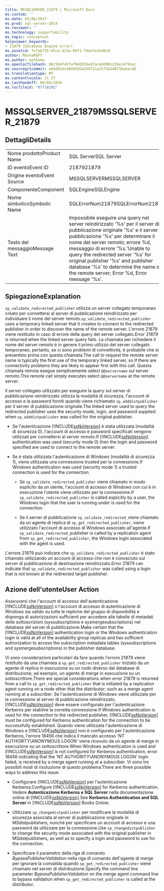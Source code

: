 ```yaml
---
title: MSSQLSERVER_21879 | Microsoft Docs
ms.custom: ''
ms.date: 03/06/2017
ms.prod: sql-server-2014
ms.reviewer: ''
ms.technology: supportability
ms.topic: conceptual
helpviewer_keywords:
- 21879 (Database Engine error)
ms.assetid: fcfab735-05ca-423a-89f1-fdee7e2ed8c0
author: MashaMSFT
ms.author: mathoma
ms.openlocfilehash: 08c5d4f45faf94d555ed7acedd90cc55ec4791ec
ms.sourcegitcommit: ad4d92dce894592a259721a1571b1d8736abacdb
ms.translationtype: MT
ms.contentlocale: it-IT
ms.lasthandoff: 08/04/2020
ms.locfileid: "87718192"
---
```

# <a name="mssqlserver_21879"></a><span data-ttu-id="69719-102">MSSQLSERVER_21879</span><span class="sxs-lookup"><span data-stu-id="69719-102">MSSQLSERVER_21879</span></span>
    
## <a name="details"></a><span data-ttu-id="69719-103">Dettagli</span><span class="sxs-lookup"><span data-stu-id="69719-103">Details</span></span>  
  
|||  
|-|-|  
|<span data-ttu-id="69719-104">Nome prodotto</span><span class="sxs-lookup"><span data-stu-id="69719-104">Product Name</span></span>|<span data-ttu-id="69719-105">SQL Server</span><span class="sxs-lookup"><span data-stu-id="69719-105">SQL Server</span></span>|  
|<span data-ttu-id="69719-106">ID evento</span><span class="sxs-lookup"><span data-stu-id="69719-106">Event ID</span></span>|<span data-ttu-id="69719-107">21879</span><span class="sxs-lookup"><span data-stu-id="69719-107">21879</span></span>|  
|<span data-ttu-id="69719-108">Origine evento</span><span class="sxs-lookup"><span data-stu-id="69719-108">Event Source</span></span>|<span data-ttu-id="69719-109">MSSQLSERVER</span><span class="sxs-lookup"><span data-stu-id="69719-109">MSSQLSERVER</span></span>|  
|<span data-ttu-id="69719-110">Componente</span><span class="sxs-lookup"><span data-stu-id="69719-110">Component</span></span>|<span data-ttu-id="69719-111">SQLEngine</span><span class="sxs-lookup"><span data-stu-id="69719-111">SQLEngine</span></span>|  
|<span data-ttu-id="69719-112">Nome simbolico</span><span class="sxs-lookup"><span data-stu-id="69719-112">Symbolic Name</span></span>|<span data-ttu-id="69719-113">SQLErrorNum21879</span><span class="sxs-lookup"><span data-stu-id="69719-113">SQLErrorNum21879</span></span>|  
|<span data-ttu-id="69719-114">Testo del messaggio</span><span class="sxs-lookup"><span data-stu-id="69719-114">Message Text</span></span>|<span data-ttu-id="69719-115">Impossibile eseguire una query nel server reindirizzato '%s' per il server di pubblicazione originale '%s' e il server di pubblicazione '%s' per determinare il nome del server remoto; errore %d, messaggio di errore '%s.'</span><span class="sxs-lookup"><span data-stu-id="69719-115">Unable to query the redirected server '%s' for original publisher '%s' and publisher database '%s' to determine the name of the remote server; Error %d, Error message '%s'.</span></span>|  
  
## <a name="explanation"></a><span data-ttu-id="69719-116">Spiegazione</span><span class="sxs-lookup"><span data-stu-id="69719-116">Explanation</span></span>  
 <span data-ttu-id="69719-117">`sp_validate_redirected_publisher` utilizza un server collegato temporaneo creato per connettersi al server di pubblicazione reindirizzato per individuare il nome del server remoto.</span><span class="sxs-lookup"><span data-stu-id="69719-117">`sp_validate_redirected_publisher` uses a temporary linked server that it creates to connect to the redirected publisher in order to discover the name of the remote server.</span></span> <span data-ttu-id="69719-118">L'errore 21879 viene restituito in caso di errore della query del server collegato.</span><span class="sxs-lookup"><span data-stu-id="69719-118">Error 21879 is returned when the linked server query fails.</span></span> <span data-ttu-id="69719-119">La chiamata per richiedere il nome del server remoto è in genere il primo utilizzo del server collegato temporaneo, pertanto, se ci sono problemi di connettività, è probabile che si presentino prima con questa chiamata.</span><span class="sxs-lookup"><span data-stu-id="69719-119">The call to request the remote server name is typically the first use of the temporary linked server, so if there are connectivity problems they are likely to appear first with this call.</span></span> <span data-ttu-id="69719-120">Questa chiamata remota esegue semplicemente select `@@servername` sul server remoto.</span><span class="sxs-lookup"><span data-stu-id="69719-120">This remote call simply executes select `@@servername` at the remote server.</span></span>  
  
 <span data-ttu-id="69719-121">Il server collegato utilizzato per eseguire la query sul server di pubblicazione reindirizzato utilizza la modalità di sicurezza, l'account di accesso e la password forniti quando viene richiamato `sp_adddistpublisher` per il server di pubblicazione originale.</span><span class="sxs-lookup"><span data-stu-id="69719-121">The linked server used to query the redirected publisher uses the security mode, login, and password supplied when `sp_adddistpublisher` was called for the original publisher.</span></span>  
  
-   <span data-ttu-id="69719-122">Se l'autenticazione [!INCLUDE[ssNoVersion](../../includes/ssnoversion-md.md)] è stata utilizzata (modalità di sicurezza 0), l'account di accesso e password specificati vengono utilizzati per connettersi al server remoto.</span><span class="sxs-lookup"><span data-stu-id="69719-122">If [!INCLUDE[ssNoVersion](../../includes/ssnoversion-md.md)] authentication was used (security mode 0) then the login and password specified are used to connect to the remote server.</span></span>  
  
-   <span data-ttu-id="69719-123">Se è stata utilizzata l'autenticazione di Windows (modalità di sicurezza 1), viene utilizzata una connessione trusted per la connessione.</span><span class="sxs-lookup"><span data-stu-id="69719-123">If Windows authentication was used (security mode 1) a trusted connection is used for the connection.</span></span>  
  
    -   <span data-ttu-id="69719-124">Se `sp_validate_redirected_publisher` viene chiamato in modo esplicito da un utente, l'account di accesso di Windows con cui è in esecuzione l'utente viene utilizzato per la connessione.</span><span class="sxs-lookup"><span data-stu-id="69719-124">If `sp_validate_redirected_publisher` is called explicitly by a user, the Windows login that the user is running under is used for the connection.</span></span>  
  
    -   <span data-ttu-id="69719-125">Se il server di pubblicazione `sp_validate_redirected_`viene chiamato da un agente di replica di `sp_get_redirected_publisher`, viene utilizzato l'account di accesso di Windows associato all'agente.</span><span class="sxs-lookup"><span data-stu-id="69719-125">If `sp_validate_redirected_`publisher is called by a replication agent from `sp_get_redirected_publisher`, the Windows login associated with the agent is used.</span></span>  
  
 <span data-ttu-id="69719-126">L'errore 21879 può indicare che `sp_validate_redirected_publisher` è stato chiamato utilizzando un account di accesso che non è conosciuto sul server di pubblicazione di destinazione reindirizzato.</span><span class="sxs-lookup"><span data-stu-id="69719-126">Error 21879 can indicate that `sp_validate_redirected_publisher` was called using a login that is not known at the redirected target publisher.</span></span>  
  
## <a name="user-action"></a><span data-ttu-id="69719-127">Azione dell'utente</span><span class="sxs-lookup"><span data-stu-id="69719-127">User Action</span></span>  
 <span data-ttu-id="69719-128">Assicurarsi che l'account di accesso dell'autenticazione [!INCLUDE[ssNoVersion](../../includes/ssnoversion-md.md)] o l'account di accesso di autenticazione di Windows sia valido su tutte le repliche del gruppo di disponibilità e disponga di autorizzazioni sufficienti per accedere alle tabelle di metadati delle sottoscrizioni (syssubscriptions e sysmergesubscriptions) nel database del server di pubblicazione.</span><span class="sxs-lookup"><span data-stu-id="69719-128">Make certain that the [!INCLUDE[ssNoVersion](../../includes/ssnoversion-md.md)] authentication login or the Windows authentication login is valid at all of the availability group replicas and has sufficient authorization to access the subscription metadata tables (syssubscriptions and sysmergesubscriptions) in the publisher database.</span></span>  
  
 <span data-ttu-id="69719-129">Vi sono considerazioni particolari da fare quando l'errore 21879 viene restituito da una chiamata a `sp_get_redirected_publisher` iniziato da un agente di replica in esecuzione su un nodo diverso dal database di distribuzione; ad esempio, un agente di merge in esecuzione su un sottoscrittore.</span><span class="sxs-lookup"><span data-stu-id="69719-129">There are special considerations when error 21879 is returned from a call to `sp_get_redirected_publisher` that is initiated by a replication agent running on a node other that the distributor; such as a merge agent running at a subscriber.</span></span> <span data-ttu-id="69719-130">Se l'autenticazione di Windows viene utilizzata per la connessione al server di pubblicazione reindirizzato, [!INCLUDE[ssNoVersion](../../includes/ssnoversion-md.md)] deve essere configurato per l'autenticazione Kerberos per stabilire la corretta connessione.</span><span class="sxs-lookup"><span data-stu-id="69719-130">If Windows authentication is used for the connection to the redirected publisher, [!INCLUDE[ssNoVersion](../../includes/ssnoversion-md.md)] must be configured for Kerberos authentication for the connection to be successfully established.</span></span> <span data-ttu-id="69719-131">Quando viene utilizzata l'autenticazione di Windows e [!INCLUDE[ssNoVersion](../../includes/ssnoversion-md.md)] non è configurato per l'autenticazione Kerberos, l'errore 18456 che indica il mancato accesso 'NT AUTHORITY\ANONYMOUS LOGON' viene ricevuto da un agente di merge in esecuzione su un sottoscrittore.</span><span class="sxs-lookup"><span data-stu-id="69719-131">When Windows authentication is used and [!INCLUDE[ssNoVersion](../../includes/ssnoversion-md.md)] is not configured for Kerberos authentication, error 18456 indicating that the 'NT AUTHORITY\ANONYMOUS LOGON' login failed, is received by a merge agent running at a subscriber.</span></span> <span data-ttu-id="69719-132">Vi sono tre possibili modi di risoluzione di questo problema:</span><span class="sxs-lookup"><span data-stu-id="69719-132">There are three possible ways to address this issue:</span></span>  
  
-   <span data-ttu-id="69719-133">Configurare [!INCLUDE[ssNoVersion](../../includes/ssnoversion-md.md)] per l'autenticazione Kerberos.</span><span class="sxs-lookup"><span data-stu-id="69719-133">Configure [!INCLUDE[ssNoVersion](../../includes/ssnoversion-md.md)] for Kerberos authentication.</span></span> <span data-ttu-id="69719-134">Vedere **Autenticazione Kerberos e SQL Server** nella documentazione online di [!INCLUDE[ssNoVersion](../../includes/ssnoversion-md.md)].</span><span class="sxs-lookup"><span data-stu-id="69719-134">See **Kerberos Authentication and SQL Server** in [!INCLUDE[ssNoVersion](../../includes/ssnoversion-md.md)] Books Online.</span></span>  
  
-   <span data-ttu-id="69719-135">Utilizzare `sp_changedistpublisher` per modificare la modalità di sicurezza associata al server di pubblicazione originale in MSdistpublishers, nonché per specificare un account di accesso e una password da utilizzare per la connessione.</span><span class="sxs-lookup"><span data-stu-id="69719-135">Use `sp_changedistpublisher` to change the security mode associated with the original publisher in MSdistpublishers, as well as to specify a login and password to use for the connection.</span></span>  
  
-   <span data-ttu-id="69719-136">Specificare il parametro della riga di comando *BypassPublisherValidation* nella riga di comando dell'agente di merge per ignorare la convalida quando `sp_get_redirected_publisher` viene chiamato nel server di distribuzione.</span><span class="sxs-lookup"><span data-stu-id="69719-136">Specify the command line parameter *BypassPublisherValidation* on the merge agent command line to bypass validation when `sp_get_redirected_publisher` is called at the distributor.</span></span>  
  
  
